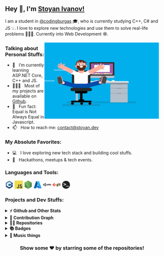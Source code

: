 ## Hey 👋, I'm [Stoyan Ivanov!](https://github.com/SSIvanov19/)

I am a student in [@codingburgas](https://github.com/codingburgas) 🎓, who is currently studying C++, C# and JS 💡. I love to explore new technologies and use them to solve real-life problems 👨🏻‍💻. Currently into Web Development 🕸️.

<img align="right" height="250" width="375" alt="" src="https://raw.githubusercontent.com/SSIvanov19/ssivanov19/master/gifts/coder.gif" />


### Talking about Personal Stuffs:

- 🚀 &nbsp; I’m currently learning ASP.NET Core, C++ and JS.
- 👨🏻‍💻 &nbsp; Most of my projects are available on [Github](https://github.com/SSIvanov19?tab=repositories).
- 👾 &nbsp; Fun fact: Equal is Not Always Equal in Javascript.
- 📫 &nbsp; How to reach me: contact@stoyan.dev

### My Absolute Favorites:

- 💻 &nbsp; I love exploring new tech stack and building cool stuffs.
- 🍕 &nbsp; Hackathons, meetups & tech events.

### Languages and Tools:

<code><img height="27" src="https://raw.githubusercontent.com/github/explore/80688e429a7d4ef2fca1e82350fe8e3517d3494d/topics/cpp/cpp.png" alt="cpp"></code>
<code><img height="27" src="https://raw.githubusercontent.com/github/explore/80688e429a7d4ef2fca1e82350fe8e3517d3494d/topics/javascript/javascript.png" alt="javascript"></code>
<code><img height="27" src="https://raw.githubusercontent.com/github/explore/80688e429a7d4ef2fca1e82350fe8e3517d3494d/topics/nodejs/nodejs.png" alt="nodejs"></code>
<code><img height="27" src="https://raw.githubusercontent.com/github/explore/eaef8552d8b082ffafe2bfc8a5023d47da904aac/topics/azure/azure.png" alt="azure"></code>
<code><img height="27" src="https://raw.githubusercontent.com/github/explore/master/topics/unity/unity.png" alt="unity"></code>
<code><img height="27" src="https://raw.githubusercontent.com/github/explore/80688e429a7d4ef2fca1e82350fe8e3517d3494d/topics/git/git.png" alt="git"></code>
<code><img height="27" src="https://raw.githubusercontent.com/github/explore/80688e429a7d4ef2fca1e82350fe8e3517d3494d/topics/terminal/terminal.png" alt="terminal"></code>

### Projects and Dev Stuffs:

<details>	
  <summary><b>⚡ Github and Other Stats</b></summary>
  <br>
  
 <!--START_SECTION:waka-->
![Code Time](http://img.shields.io/badge/Code%20Time-258%20hrs%2027%20mins-blue)

![Profile Views](http://img.shields.io/badge/Profile%20Views-2-blue)

![Lines of code](https://img.shields.io/badge/From%20Hello%20World%20I%27ve%20Written-8.2%20million%20lines%20of%20code-blue)

**🐱 My GitHub Data** 

> 📦 1.3 MB Used in GitHub's Storage 
 > 
> 🏆 65 Contributions in the Year 2024
 > 
> 💼 Opted to Hire
 > 
> 📜 30 Public Repositories 
 > 
> 🔑 39 Private Repositories 
 > 
**I'm an Early 🐤** 

```text
🌞 Morning                560 commits         █████░░░░░░░░░░░░░░░░░░░░   20.65 % 
🌆 Daytime                996 commits         █████████░░░░░░░░░░░░░░░░   36.73 % 
🌃 Evening                951 commits         █████████░░░░░░░░░░░░░░░░   35.07 % 
🌙 Night                  205 commits         ██░░░░░░░░░░░░░░░░░░░░░░░   07.56 % 
```
📅 **I'm Most Productive on Friday** 

```text
Monday                   415 commits         ████░░░░░░░░░░░░░░░░░░░░░   15.30 % 
Tuesday                  332 commits         ███░░░░░░░░░░░░░░░░░░░░░░   12.24 % 
Wednesday                287 commits         ███░░░░░░░░░░░░░░░░░░░░░░   10.58 % 
Thursday                 341 commits         ███░░░░░░░░░░░░░░░░░░░░░░   12.57 % 
Friday                   475 commits         ████░░░░░░░░░░░░░░░░░░░░░   17.51 % 
Saturday                 399 commits         ████░░░░░░░░░░░░░░░░░░░░░   14.71 % 
Sunday                   463 commits         ████░░░░░░░░░░░░░░░░░░░░░   17.07 % 
```


📊 **This Week I Spent My Time On** 

```text
🕑︎ Time Zone: Europe/Sofia

💬 Programming Languages: 
No Activity Tracked This Week

🔥 Editors: 
No Activity Tracked This Week

💻 Operating System: 
No Activity Tracked This Week
```

**I Mostly Code in C#** 

```text
C#                       25 repos            ██████░░░░░░░░░░░░░░░░░░░   24.27 % 
HTML                     16 repos            ████░░░░░░░░░░░░░░░░░░░░░   15.53 % 
TypeScript               13 repos            ███░░░░░░░░░░░░░░░░░░░░░░   12.62 % 
Dart                     4 repos             █░░░░░░░░░░░░░░░░░░░░░░░░   03.88 % 
CSS                      2 repos             ░░░░░░░░░░░░░░░░░░░░░░░░░   01.94 % 
```



**Timeline**

![Lines of Code chart](https://raw.githubusercontent.com/SSIvanov19/SSIvanov19/main/assets/bar_graph.png)


<!--END_SECTION:waka-->
</details>
<details>
  <summary><b>🐍 Contribution Graph</b></summary>

  <picture>
    <source media="(prefers-color-scheme: dark)" srcset="https://github.com/SSIvanov19/ssivanov19/blob/output/github-contribution-grid-snake-dark.svg" />
    <source media="(prefers-color-scheme: light)" srcset="https://github.com/SSIvanov19/ssivanov19/blob/output/github-contribution-grid-snake.svg" />
    <img alt="github-snake" src="github-snake.svg" />
  </picture>
</details>
<details>
  <summary><b>🧑‍🚀 Repositories</b></summary>

[![Maze Game 2021](https://github-readme-stats.vercel.app/api/pin/?username=ssivanov19&repo=maze-game-2021)](https://github.com/SSIvanov19/maze-game-2021)
[![Final FinalProject-Unity](https://github-readme-stats.vercel.app/api/pin/?username=IDIliev18&repo=FinalProject-Unity)](https://github.com/IDIliev18/FinalProject-Unity)
[![Fire department 2021](https://github-readme-stats.vercel.app/api/pin/?username=ssivanov19&repo=fire-department-2021)](https://github.com/SSIvanov19/fire-department-2021)
[![Lathraea Rhodopaea](https://github-readme-stats.vercel.app/api/pin/?username=ssivanov19&repo=lathraea-rhodopaea)](https://github.com/SSIvanov19/fire-department-2021)
[![Chupacabra](https://github-readme-stats.vercel.app/api/pin/?username=idiliev18&repo=chupacabra)](https://github.com/idiliev18/chupacabra)
</details>

<details>
  <summary><b>📚 Badges</b></summary>
  <br>
  
  <!--START_SECTION:badges-->
[![Cisco Certified Support Technician Cybersecurity](https://images.credly.com/size/110x110/images/daf36702-99d0-4ebb-9788-ba7ac797cc8e/image.png)](http://www.credly.com/badges/f3d574c0-39cf-417e-9afe-dcd1df467e3b "Cisco Certified Support Technician Cybersecurity")
[![Cisco Certified Support Technician Networking](https://images.credly.com/size/110x110/images/57d88bab-75be-4400-a2fd-dbfa8e2b056e/image.png)](http://www.credly.com/badges/e9962cce-56eb-4437-bf24-9e09047a6c67 "Cisco Certified Support Technician Networking")
[![PMI Project Management Ready™](https://images.credly.com/size/110x110/images/9b8fb967-078b-4cc0-9e98-617b3ad4d2f4/PMI-PMR_Badge.png)](http://www.credly.com/badges/d7247adc-5056-4f59-8253-9fd87c3603de "PMI Project Management Ready™")
[![IT Specialist - Cloud Computing](https://images.credly.com/size/110x110/images/86bff777-939c-42c5-9a09-44b9bf635eba/_ITS-Badges-Cloud-Comput.png)](http://www.credly.com/badges/dd573cfa-7b07-4d06-9e09-61991b3e5c2c "IT Specialist - Cloud Computing")
[![IT Specialist - Software Development](https://images.credly.com/size/110x110/images/267a8b92-df48-41f1-9473-a0dae752310e/ITS-Badges_Software-Development_1200px.png)](http://www.credly.com/badges/7d54a583-90af-434c-b868-ef4645bd983c "IT Specialist - Software Development")
[![IT Specialist - Databases](https://images.credly.com/size/110x110/images/49a492cd-5f72-4c9d-aafa-06649e4853fb/MicrosoftTeams-image__5_.png)](http://www.credly.com/badges/4a1dc42b-23e2-4950-84b5-4f728d565144 "IT Specialist - Databases")
[![Networking Academy Learn-A-Thon 2023](https://images.credly.com/size/110x110/images/b1395248-483c-48cd-b40d-7fe93837c37d/image.png)](http://www.credly.com/badges/22062cda-4966-4980-b020-7b77aa929f75 "Networking Academy Learn-A-Thon 2023")
[![Introduction to Cybersecurity](https://images.credly.com/size/110x110/images/af8c6b4e-fc31-47c4-8dcb-eb7a2065dc5b/I2CS__1_.png)](http://www.credly.com/badges/3d15ac1c-90a3-4d69-87ea-727f1f34d9fd "Introduction to Cybersecurity")
[![MS Graph - Hack Together - Microsoft 365 & Power Platform Community 2023](https://images.credly.com/size/110x110/images/e929d1d5-d3c5-45bb-9612-ec3feeac546f/image.png)](http://www.credly.com/badges/83d3ee5e-0be8-4dd5-941a-9a3b097ad872 "MS Graph - Hack Together - Microsoft 365 & Power Platform Community 2023")
[![[CPA-21-02] CPA – C++ Certified Associate Programmer](https://images.credly.com/size/110x110/images/01cbdda3-ce36-439a-867d-310b13f99bc7/image.png)](http://www.credly.com/badges/54c5a193-4334-4507-9e7e-0274ff6f5bd7 "[CPA-21-02] CPA – C++ Certified Associate Programmer")
[![Adobe Certified Professional in Web Design](https://images.credly.com/size/110x110/images/f2c9f4ff-be70-469f-94b8-ebc52980eb95/Adobe_Certified_Professional_Web_Design_digital_badge.png)](http://www.credly.com/badges/2ba1e7aa-a39e-432b-8857-737636a0ecd5 "Adobe Certified Professional in Web Design")
[![Adobe Certified Professional in Web Authoring Using Adobe Dreamweaver](https://images.credly.com/size/110x110/images/b1994087-2f75-4724-8214-f14fa9f8df37/Adobe_Certified_Professional_Adobe_Dreamweaver_digital_badge.png)](http://www.credly.com/badges/9a648268-76dc-4f09-ac78-e8e4a3e5e989 "Adobe Certified Professional in Web Authoring Using Adobe Dreamweaver")
[![Adobe Certified Professional in Video Design](https://images.credly.com/size/110x110/images/2753898c-fa5b-4058-9366-a3ce365d5845/Adobe_Certified_Professional_Video_Design_digital_badge.png)](http://www.credly.com/badges/9f0ab1a8-a2d6-40fb-ae68-d14e34c11fba "Adobe Certified Professional in Video Design")
[![Adobe Certified Professional in Digital Video Using Adobe Premiere Pro](https://images.credly.com/size/110x110/images/487b0a79-e99b-43ce-a7d8-28a76d5aa2d8/Adobe_Certified_Professional_Adobe_Premiere_Pro_digital_badge.png)](http://www.credly.com/badges/82ad11e7-e62f-4680-875f-40ef84e88380 "Adobe Certified Professional in Digital Video Using Adobe Premiere Pro")
[![Adobe Certified Professional in Visual Design Using Adobe Photoshop](https://images.credly.com/size/110x110/images/690784d7-b971-4693-b6ea-7dc990f65544/Adobe_Certified_Professional_Adobe_Photoshop_digital_badge.png)](http://www.credly.com/badges/ce497c19-d1d0-4e7d-9509-d1fea91b9e22 "Adobe Certified Professional in Visual Design Using Adobe Photoshop")
[![Adobe Certified Professional in Graphic Design & Illustration Using Adobe Illustrator](https://images.credly.com/size/110x110/images/5155ed69-ad73-45e3-831b-60507ddeb1ad/Adobe_Certified_Professional_Adobe_Illustrator_digital_badge.png)](http://www.credly.com/badges/f550937e-6f74-447d-83fa-d71b0bc746eb "Adobe Certified Professional in Graphic Design & Illustration Using Adobe Illustrator")
[![Adobe Certified Professional in Visual Design](https://images.credly.com/size/110x110/images/19d96e55-f15c-44d9-9568-43f83505bd5b/Adobe_Certified_Professional_Visual_Design_digital_badge.png)](http://www.credly.com/badges/60dc5bd5-b563-48d6-80ab-90560deead70 "Adobe Certified Professional in Visual Design")
[![Microsoft Certified: Azure AI Fundamentals](https://images.credly.com/size/110x110/images/4136ced8-75d5-4afb-8677-40b6236e2672/azure-ai-fundamentals-600x600.png)](http://www.credly.com/badges/7bb90ab2-d49b-47a2-8e6a-4dbc9a15ab80 "Microsoft Certified: Azure AI Fundamentals")
[![App Development with Swift Certified User](https://images.credly.com/size/110x110/images/9b0ac7af-f7ac-4938-96a4-2d4805bfe23f/image.png)](http://www.credly.com/badges/1e92aafd-026b-49bf-a3cb-ac3d03375916 "App Development with Swift Certified User")
[![App Development with Swift Associate](https://images.credly.com/size/110x110/images/d9598c1a-2f59-49b9-b7fc-a764bf23b4d5/image.png)](http://www.credly.com/badges/d0ccf816-33a7-4ec0-901b-9d0ed2b98450 "App Development with Swift Associate")
[![IT Essentials](https://images.credly.com/size/110x110/images/04e8034c-81f5-4f7f-ab23-e8b428c31ce9/ITE.png)](http://www.credly.com/badges/885acfa6-6e21-46dd-81a3-d804a036279f "IT Essentials")
[![Microsoft Certified: Azure Fundamentals](https://images.credly.com/size/110x110/images/be8fcaeb-c769-4858-b567-ffaaa73ce8cf/image.png)](http://www.credly.com/badges/a893b7fe-2ae4-454c-b33c-e90947b33b28 "Microsoft Certified: Azure Fundamentals")
[![MTA: Introduction to Programming Using Python - Certified 2021](https://images.credly.com/size/110x110/images/ebfba101-5b78-49b6-903a-ac9ad518fe8a/MTA-Introduction_to_Programming_Using_Python-600x600.png)](http://www.credly.com/badges/b5ba2843-1fbd-481c-ad24-29012459b5ba "MTA: Introduction to Programming Using Python - Certified 2021")
[![Microsoft Office Specialist: Excel (Office 2016)](https://images.credly.com/size/110x110/images/d0790dc7-5127-4262-a492-1b60030b0114/MOS_Excel.png)](http://www.credly.com/badges/41931c0f-5be8-4e13-b3fa-82f0defd1957 "Microsoft Office Specialist: Excel (Office 2016)")
[![MTA: Introduction to Programming Using HTML and CSS - Certified 2021](https://images.credly.com/size/110x110/images/241488f4-9110-41aa-804e-51a8f8ba430d/MTA-Introduction_to_Programming_Using_HTML_and_CSS-600x600.png)](http://www.credly.com/badges/50443da3-91dc-4cda-b602-2a9db3d76249 "MTA: Introduction to Programming Using HTML and CSS - Certified 2021")
[![Microsoft Office Specialist: Word (Office 2016)](https://images.credly.com/size/110x110/images/fd092703-61db-4e9f-9c7c-2211d44ca87d/MOS_Word.png)](http://www.credly.com/badges/e6d36159-6402-4420-ac42-45407b356dda "Microsoft Office Specialist: Word (Office 2016)")
[![MTA: Introduction to Programming Using JavaScript - Certified 2021](https://images.credly.com/size/110x110/images/16840ea3-5c9a-4599-853e-7e15bac7748e/MTA-Introduction_to_Programming_Using_JavaScript-600x600.png)](http://www.credly.com/badges/a6f166f2-d8e6-4890-9686-3e2721bc1123 "MTA: Introduction to Programming Using JavaScript - Certified 2021")
<!--END_SECTION:badges-->
  
</details>  
<details>	
  <summary><b>🎵 Music things</b></summary>

  ![Spotify](https://novatorem-green-omega.vercel.app/api/spotify)
  <br>
  ![AppleMusic](https://apple-music-readme-eight.vercel.app/?)
</details>


<div align="center">

### Show some ❤️ by starring some of the repositories!

</div>
